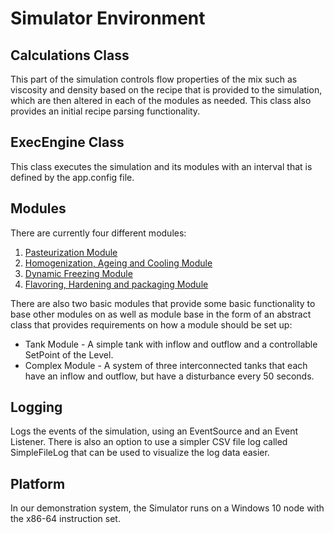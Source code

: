 # Simulator Environment


## Calculations Class

This part of the simulation controls flow properties of the mix such as viscosity and density based on the recipe that is provided to the simulation, which are then altered in each of the modules as needed. This class also provides an initial recipe parsing functionality. 

## ExecEngine Class

This class executes the simulation and its modules with an interval that is defined by the app.config file. 

## Modules

There are currently four different modules: 
1. [Pasteurization Module](Modules/PasteurizationModule.md)
2. [Homogenization, Ageing and Cooling Module](Modules/HomogenizationModule.md)
3. [Dynamic Freezing Module](Modules/DynamicFreezing.md)
4. [Flavoring, Hardening and packaging Module](Modules/FlavoringHardeningPacking.md)

There are also two basic modules that provide some basic functionality to base other modules on as well as module base in the form of an abstract class that provides requirements on how a module should be set up:  
 - Tank Module - A simple tank with inflow and outflow and a controllable SetPoint of the Level. 
 - Complex Module - A system of three interconnected tanks that each have an inflow and outflow, but have a disturbance every 50 seconds. 


## Logging
Logs the events of the simulation, using an EventSource and an Event Listener. There is also an option to use a simpler CSV file log called SimpleFileLog that can be used to visualize the log data easier. 

## Platform
In our demonstration system, the Simulator runs on a Windows 10 node with the x86-64 instruction set. 
